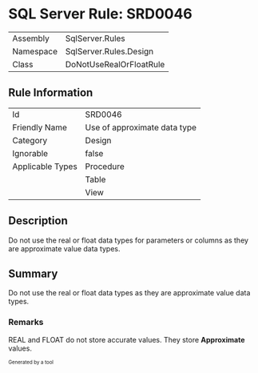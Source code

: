 ﻿# SQL Server Rule: SRD0046
  
|    |    |
|----|----|
| Assembly | SqlServer.Rules |
| Namespace | SqlServer.Rules.Design |
| Class | DoNotUseRealOrFloatRule |
  
## Rule Information
  
|    |    |
|----|----|
| Id | SRD0046 |
| Friendly Name | Use of approximate data type |
| Category | Design |
| Ignorable | false |
| Applicable Types | Procedure  |
|   | Table |
|   | View |
  
## Description
  
Do not use the real or float data types for parameters or columns as they are approximate value data types.
  
## Summary
  
Do not use the real or float data types as they are approximate value data types.
  
### Remarks
  
<c>REAL</c> and <c>FLOAT</c> do not store accurate values. They store <b>Approximate</b> values.
  
<sub><sup>Generated by a tool</sup></sub>
